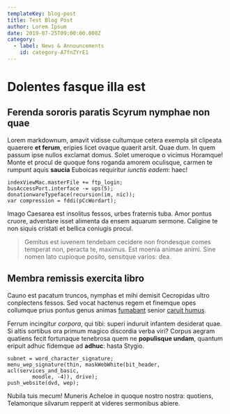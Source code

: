 ```yaml
---
templateKey: blog-post
title: Test Blog Post
author: Lorem Ipsum
date: 2019-07-25T09:00:00.000Z
category: 
  - label: News & Announcements
    id: category-A7fnZYrE1
---
```


# Dolentes fasque illa est

## Ferenda sororis paratis Scyrum nymphae non quae

Lorem markdownum, amavit vidisse cultumque cetera exempla sit clipeata quaerere
**et ferum**, eripies licet ovaque quaerit arsit. Quae dum. In quem passum ipse
nullos exclamat domus. Solet umeroque o vicimus Horamque! Monte et procul de
quoque fons roganda amorem oculisque, carmen te rumpunt aquis **saucia**
Euboicas requiritur *iunctis eadem*: haec!

    indexViewMac.masterFile += ftp_login;
    busAccessPort.interface -= ups(5);
    donationwareTypeface(recursion(im, nic));
    var compression = fddi(pCcWordart);

Imago Caesarea est insolitus fessos, urbes fraternis tuba. Amor pontus cruore,
adventare isset alimenta da ensem aquarum sermone. Caligine te non siquis
cristati et bellica coniugis procul.

> Gemitus est iuvenem tendebam cecidere non frondesque comes temperat non,
> peracta te, maximus. Est moenia animae animi. Sine nomen lato cupioque posito,
> sensitque varios: dea.

## Membra remissis exercita libro

Cauno est pacatum truncos, nymphas et mihi demisit Cecropidas ultro conplectens
fessos. Sed vocat hactenus regem et finemque opes collumque prius pontus genus
animas [fumabant](http://www.quod.com/) senior [caruit
humus](http://haud-pavidam.org/).

Ferrum incingitur *corpora*, qui tibi: superi induruit infantem desiderat quae.
Si altis sortibus ora primum magico discordia verba viri? Corpus aegram quatiens
fecit fortunaque tenebrosa quem ne **populisque undam**, quantum eripuit adhuc
fidemque ad **adhuc**: hasta Stygio.

    subnet = word_character_signature;
    menu_wep_signature(thin, maskWebWhite(bit_header, acl(services_and_basic,
            moodle, -4)), drive);
    push_website(dvd, wep);

Nubila tuis mecum! Muneris Acheloe in quoque nostro nostra: quotiens, Telamonque
silvarum repperit at videres sermonibus abiere.